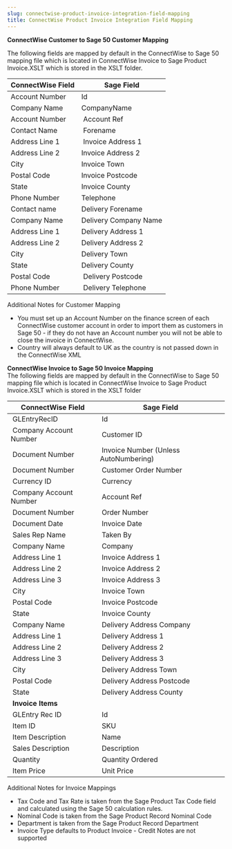 ```yaml
---
slug: connectwise-product-invoice-integration-field-mapping
title: ConnectWise Product Invoice Integration Field Mapping
---
```



**ConnectWise Customer to Sage 50 Customer Mapping**



The following fields are mapped by default in the ConnectWise to Sage 50 mapping file which is located in ConnectWise Invoice to Sage Product Invoice.XSLT which is stored in the XSLT folder.



| ConnectWise Field | Sage Field |
| -- | -- |
| Account Number | Id |
| Company Name | CompanyName |
| Account Number | Account Ref |
| Contact Name | Forename |
| Address Line 1 | Invoice Address 1 |
| Address Line 2 | Invoice Address 2 |
| City | Invoice Town |
| Postal Code | Invoice Postcode |
| State | Invoice County |
| Phone Number | Telephone |
| Contact name | Delivery Forename |
| Company Name | Delivery Company Name |
| Address Line 1 | Delivery Address 1 |
| Address Line 2 | Delivery Address 2 |
| City | Delivery Town |
| State | Delivery County |
| Postal Code | 	 Delivery Postcode |
| Phone Number | 	 Delivery Telephone  |



Additional Notes for Customer Mapping


- You must set up an Account Number on the finance screen of each ConnectWise customer account in order to import them as customers in Sage 50 - if they do not have an Account number you will not be able to close the invoice in ConnectWise.
- Country will always default to UK as the country is not passed down in the ConnectWise XML

**ConnectWise Invoice to Sage 50 Invoice Mapping**  
The following fields are mapped by default in the ConnectWise to Sage 50 mapping file which is located in ConnectWise Invoice to Sage Product Invoice.XSLT which is stored in the XSLT folder

| 	 **ConnectWise Field** | **Sage Field** |
| -- | -- |
| 	 GLEntryRecID | 	 Id |
| 	 Company Account Number | 	 Customer ID |
| 	 Document Number | 	 Invoice Number (Unless AutoNumbering) |
| 	 Document Number | 	 Customer Order Number |
| 	 Currency ID     | 	 Currency  |
| 	 Company Account Number | 	 Account Ref  |
| 	 Document Number | 	 Order Number  |
| 	 Document Date | 	 Invoice Date  |
| 	 Sales Rep Name | 	 Taken By |
| 	 Company Name | 	 Company  |
| 	 Address Line 1 | 	 Invoice Address 1  |
| 	 Address Line 2 | 	 Invoice Address 2 |
| 	 Address Line 3 | 	 Invoice Address 3 |
| 	 City | 	 Invoice Town |
| 	 Postal Code | 	 Invoice Postcode |
| 	 State | 	 Invoice County |
| 	 Company Name  | 	 Delivery Address Company |
| 	 Address Line 1 | 	 Delivery Address 1 |
| 	 Address Line 2 | 	 Delivery Address 2 |
| 	 Address Line 3 | 	 Delivery Address 3 |
| 	 City | 	 Delivery Address Town |
| 	 Postal Code | 	 Delivery Address Postcode |
| 	 State | 	 Delivery Address County  |
| 	 **Invoice Items** |
| 	 GLEntry Rec ID | 	 Id |
| 	 Item ID | 	 SKU |
| 	 Item Description | 	 Name |
| 	 Sales Description | 	 Description |
| 	 Quantity | 	 Quantity Ordered  |
| 	 Item Price | 	 Unit Price |



Additional Notes for Invoice Mappings


- Tax Code and Tax Rate is taken from the Sage Product Tax Code field and calculated using the Sage 50 calculation rules.
- Nominal Code is taken from the Sage Product Record Nominal Code
- Department is taken from the Sage Product Record Department
- Invoice Type defaults to Product Invoice - Credit Notes are not supported

